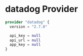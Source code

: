 # datadog Provider

[embedmd]:# (datadog.tf)
```tf
provider "datadog" {
  version = "2.7.0"

  api_key = null
  api_url = null
  app_key = null
}
```

